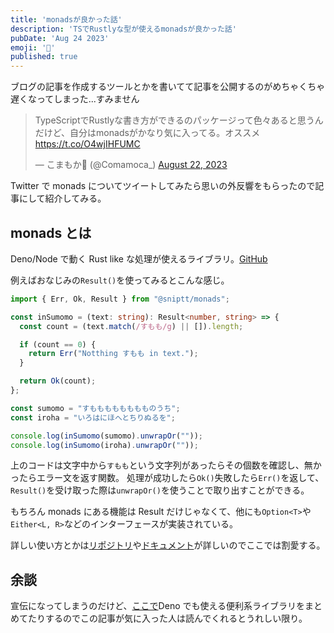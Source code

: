 ```yaml
---
title: 'monadsが良かった話'
description: 'TSでRustlyな型が使えるmonadsが良かった話'
pubDate: 'Aug 24 2023'
emoji: '🦊'
published: true
---
```


ブログの記事を作成するツールとかを書いてて記事を公開するのがめちゃくちゃ遅くなってしまった...すみません

<blockquote class="twitter-tweet"><p lang="ja" dir="ltr">TypeScriptでRustlyな書き方ができるのパッケージって色々あると思うんだけど、自分はmonadsがかなり気に入ってる。オススメ<a href="https://t.co/O4wjIHFUMC">https://t.co/O4wjIHFUMC</a></p>&mdash; こまもか🦊 (@Comamoca_) <a href="https://twitter.com/Comamoca_/status/1693810922127864164?ref_src=twsrc%5Etfw">August 22, 2023</a></blockquote> <script async src="https://platform.twitter.com/widgets.js" charset="utf-8"></script>

Twitter で monads
についてツイートしてみたら思いの外反響をもらったので記事にして紹介してみる。

## monads とは

Deno/Node で動く Rust like
な処理が使えるライブラリ。[GitHub](https://github.com/sniptt-official/monads)

例えばおなじみの`Result()`を使ってみるとこんな感じ。

```ts
import { Err, Ok, Result } from "@sniptt/monads";

const inSumomo = (text: string): Result<number, string> => {
  const count = (text.match(/すもも/g) || []).length;

  if (count == 0) {
    return Err("Notthing すもも in text.");
  }

  return Ok(count);
};

const sumomo = "すもももももももものうち";
const iroha = "いろはにほへとちりぬるを";

console.log(inSumomo(sumomo).unwrapOr(""));
console.log(inSumomo(iroha).unwrapOr(""));
```

上のコードは文字中から`すもも`という文字列があったらその個数を確認し、無かったらエラー文を返す関数。
処理が成功したら`Ok()`失敗したら`Err()`を返して、`Result()`を受け取った際は`unwrapOr()`を使うことで取り出すことができる。

もちろん monads にある機能は Result
だけじゃなくて、他にも`Option<T>`や`Either<L, R>`などのインターフェースが実装されている。

詳しい使い方とかは[リポジトリ](https://github.com/sniptt-official/monads)や[ドキュメント](https://github.com/sniptt-official/monads/blob/main/docs/README.md)が詳しいのでここでは割愛する。

## 余談

宣伝になってしまうのだけど、[ここで](https://note.comamoca.dev/Deno/Packages.html)Deno
でも使える便利系ライブラリをまとめてたりするのでこの記事が気に入った人は読んでくれるとうれしい限り。
